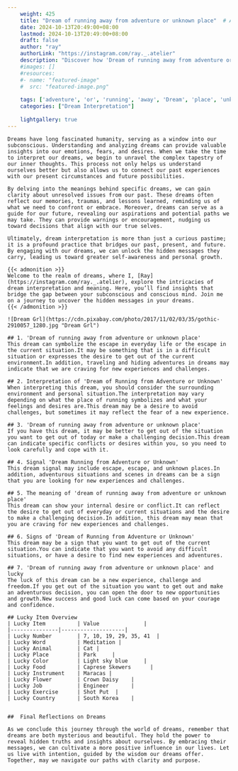 ```yaml
---
    weight: 425
    title: "Dream of running away from adventure or unknown place"  # Assuming 'title' column exists
    date: 2024-10-13T20:49:00+08:00
    lastmod: 2024-10-13T20:49:00+08:00
    draft: false
    author: "ray"
    authorLink: "https://instagram.com/ray._.atelier"
    description: "Discover how 'Dream of running away from adventure or unknown place' can interpret your future and uncover its significant meanings in your life."
    #images: []
    #resources:
    #- name: "featured-image"
    #  src: "featured-image.png"
    
    tags: ['adventure', 'or', 'running', 'away', 'Dream', 'place', 'unknown', 'from', 'of']
    categories: ["Dream Interpretation"]
    
    lightgallery: true
---
```

    
    Dreams have long fascinated humanity, serving as a window into our subconscious. Understanding and analyzing dreams can provide valuable insights into our emotions, fears, and desires. When we take the time to interpret our dreams, we begin to unravel the complex tapestry of our inner thoughts. This process not only helps us understand ourselves better but also allows us to connect our past experiences with our present circumstances and future possibilities.
    
    By delving into the meanings behind specific dreams, we can gain clarity about unresolved issues from our past. These dreams often reflect our memories, traumas, and lessons learned, reminding us of what we need to confront or embrace. Moreover, dreams can serve as a guide for our future, revealing our aspirations and potential paths we may take. They can provide warnings or encouragement, nudging us toward decisions that align with our true selves.
    
    Ultimately, dream interpretation is more than just a curious pastime; it is a profound practice that bridges our past, present, and future. By engaging with our dreams, we can unlock the hidden messages they carry, leading us toward greater self-awareness and personal growth.
    
    {{< admonition >}}
    Welcome to the realm of dreams, where I, [Ray](https://instagram.com/ray._.atelier), explore the intricacies of dream interpretation and meaning. Here, you’ll find insights that bridge the gap between your subconscious and conscious mind. Join me on a journey to uncover the hidden messages in your dreams.
    {{< /admonition >}}
    
    ![Dream Grl](https://cdn.pixabay.com/photo/2017/11/02/03/35/gothic-2910057_1280.jpg "Dream Grl")
    
    ## 1. 'Dream of running away from adventure or unknown place'
    This dream can symbolize the escape in everyday life or the escape in the current situation.It may be something that is in a difficult situation or expresses the desire to get out of the current environment.In addition, traveling and hiding adventures in dreams may indicate that we are craving for new experiences and challenges.
    
    ## 2. Interpretation of 'Dream of Running from Adventure or Unknown'
    When interpreting this dream, you should consider the surrounding environment and personal situation.The interpretation may vary depending on what the place of running symbolizes and what your feelings and desires are.This dream may be a desire to avoid challenges, but sometimes it may reflect the fear of a new experience.
    
    ## 3. 'Dream of running away from adventure or unknown place'
    If you have this dream, it may be better to get out of the situation you want to get out of today or make a challenging decision.This dream can indicate specific conflicts or desires within you, so you need to look carefully and cope with it.
    
    ## 4. Signal 'Dream Running from Adventure or Unknown'
    This dream signal may include escape, escape, and unknown places.In addition, adventurous situations and scenes in dreams can be a sign that you are looking for new experiences and challenges.
    
    ## 5. The meaning of 'dream of running away from adventure or unknown place'
    This dream can show your internal desire or conflict.It can reflect the desire to get out of everyday or current situations and the desire to make a challenging decision.In addition, this dream may mean that you are craving for new experiences and challenges.
    
    ## 6. Signs of 'Dream of Running from Adventure or Unknown'
    This dream may be a sign that you want to get out of the current situation.You can indicate that you want to avoid any difficult situations, or have a desire to find new experiences and adventures.
    
    ## 7. 'Dream of running away from adventure or unknown place' and lucky
    The luck of this dream can be a new experience, challenge and freedom.If you get out of the situation you want to get out and make an adventurous decision, you can open the door to new opportunities and growth.New success and good luck can come based on your courage and confidence.
    
    ## Lucky Item Overview
    | Lucky Item          | Value              |
    |---------------|--------------------|
    | Lucky Number        | 7, 10, 19, 29, 35, 41  |
    | Lucky Word          | Meditation |
    | Lucky Animal        | Cat |
    | Lucky Place         | Park     |
    | Lucky Color         | Light sky blue     |
    | Lucky Food          | Caprese Skewers      |
    | Lucky Instrument    | Maracas |
    | Lucky Flower        | Crown Daisy    |
    | Lucky Job           | Engineer       |
    | Lucky Exercise      | Shot Put  |
    | Lucky Country       | South Korea    |
    
    
    ##  Final Reflections on Dreams
    
    As we conclude this journey through the world of dreams, remember that dreams are both mysterious and beautiful. They hold the power to reveal hidden truths and insights about ourselves. By embracing their messages, we can cultivate a more positive influence in our lives. Let us live with intention, guided by the wisdom our dreams offer. Together, may we navigate our paths with clarity and purpose.
    